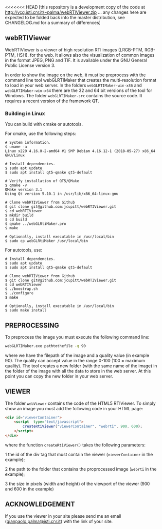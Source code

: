 <<<<<<< HEAD
[this repository is a development copy of the code at
http://vcg.isti.cnr.it/~palma/webRTIViewer.zip ... any changes here are
expected to be folded back into the master distribution, see CHANGELOG.md
for a summary of differences]

## webRTIViewer

WebRTIViewer is a viewer of high resolution RTI images (LRGB-PTM, RGB-PTM,
HSH). for the web. It allows also the visualization of common images in
the format JPEG, PNG and TIF. It is available under the GNU General Public
License version 3.

In order to show the image on the web, it must be preprocess with the
command line  tool webGLRTIMaker that creates the multi-resolution format
to load in your web server.  In the folders `webGLRTIMaker-win-x86` and
`webGLRTIMaker-win-x64` there are the 32 and 64 bit versions of the tool
for Windows. The folder `webGLRTIMaker-src` contains the source code. It
requires a recent version of the framework QT.

### Building in Linux

You can build with cmake or autotools.

For cmake, use the following steps:

```shell
# System information.
$ uname -a
Linux x220 4.16.0-2-amd64 #1 SMP Debian 4.16.12-1 (2018-05-27) x86_64 GNU/Linux

# Install dependencies.
$ sudo apt update
$ sudo apt install qt5-qmake qt5-default

# Verify installation of QT5/QMake
$ qmake -v
QMake version 3.1
Using Qt version 5.10.1 in /usr/lib/x86_64-linux-gnu

# Clone webRTIViewer from Github
$ git clone git@github.com:jcupitt/webRTIViewer.git
$ cd webRTIViewer
$ mkdir build
$ cd build
$ qmake ../webGLRtiMaker.pro
$ make

# Optionally, install executable in /usr/local/bin
$ sudo cp webGLRtiMaker /usr/local/bin
```

For autotools, use:

```
# Install dependencies.
$ sudo apt update
$ sudo apt install qt5-qmake qt5-default

# Clone webRTIViewer from Github
$ git clone git@github.com:jcupitt/webRTIViewer.git
$ cd webRTIViewer
$ ./boostrap.sh
$ ./configure
$ make

# Optionally, install executable in /usr/local/bin
$ sudo make install
```

## PREPROCESSING 

To preprocess the image you must execute the following command line:

```bash
webGLRTIMaker.exe pathtothefile -q 90
```

where we have the filepath of the image and a quality value (in example 90).
The quality can accept value in the range 0-100 (100 = maximum quality).
The tool creates a new folder (with the same name of the image) in the
folder of the image with all the data to store in the web server. At this
point you can copy the new folder in your web server.

## VIEWER 

The folder `webViewer` contains the code of the HTML5 RTIViewer. To simply
show an image you must add the following code in your HTML page:

```html
<div id="viewerContainer">
    <script  type="text/javascript">
        createRtiViewer("viewerContainer", "webrti", 900, 600); 
    </script>
</div>
```
	
where the function `createRtiViewer()` takes the following parameters:

1 the id of the div tag that must contain the viewer (`viewerContainer`
in the example);

2 the path to the folder that contains the proprocessed image (`webrti`
in the example);

3 the size in pixels (width and height) of the viewport of the viewer
(900 and 600 in the example)

## ACKNOWLEDGEMENT 

If you use the viewer in your site please send me an email
(gianpaolo.palma@isti.cnr.it) with the link of your site. 
